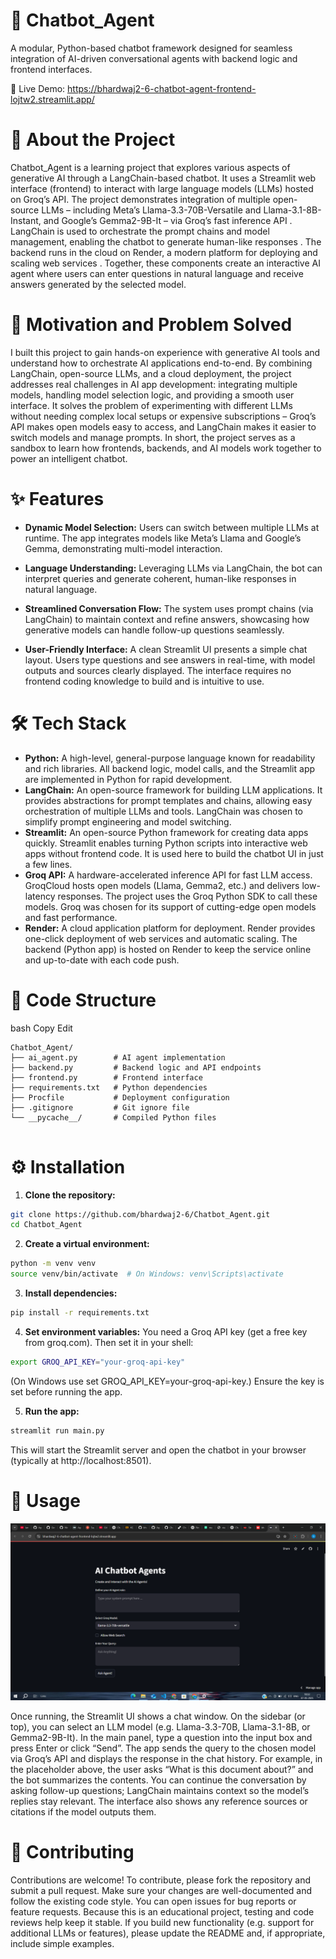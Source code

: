 
# 🤖 Chatbot_Agent

A modular, Python-based chatbot framework designed for seamless integration of AI-driven conversational agents with backend logic and frontend interfaces.

🚀 Live Demo: https://bhardwaj2-6-chatbot-agent-frontend-lojtw2.streamlit.app/

# 🧩 About the Project


Chatbot_Agent is a learning project that explores various aspects of generative AI through a LangChain-based chatbot. It uses a Streamlit web interface (frontend) to interact with large language models (LLMs) hosted on Groq’s API. The project demonstrates integration of multiple open-source LLMs – including Meta’s Llama-3.3-70B-Versatile and Llama-3.1-8B-Instant, and Google’s Gemma2-9B-It – via Groq’s fast inference API
. LangChain is used to orchestrate the prompt chains and model management, enabling the chatbot to generate human-like responses
. The backend runs in the cloud on Render, a modern platform for deploying and scaling web services
. Together, these components create an interactive AI agent where users can enter questions in natural language and receive answers generated by the selected model.

#  🎯 Motivation and Problem Solved




I built this project to gain hands-on experience with generative AI tools and understand how to orchestrate AI applications end-to-end. By combining LangChain, open-source LLMs, and a cloud deployment, the project addresses real challenges in AI app development: integrating multiple models, handling model selection logic, and providing a smooth user interface. It solves the problem of experimenting with different LLMs without needing complex local setups or expensive subscriptions – Groq’s API makes open models easy to access, and LangChain makes it easier to switch models and manage prompts. In short, the project serves as a sandbox to learn how frontends, backends, and AI models work together to power an intelligent chatbot.
# ✨ Features


- **Dynamic Model Selection:** Users can switch between multiple LLMs at runtime. The app integrates models like Meta’s Llama and Google’s Gemma, demonstrating multi-model interaction.


- **Language Understanding:** Leveraging LLMs via LangChain, the bot can interpret queries and generate coherent, human-like responses in natural language.

- **Streamlined Conversation Flow:** The system uses prompt chains (via LangChain) to maintain context and refine answers, showcasing how generative models can handle follow-up questions seamlessly.

- **User-Friendly Interface:** A clean Streamlit UI presents a simple chat layout. Users type questions and see answers in real-time, with model outputs and sources clearly displayed. The interface requires no frontend coding knowledge to build and is intuitive to use.


# 🛠️ Tech Stack


- **Python:** A high-level, general-purpose language known for readability and rich libraries. All backend logic, model calls, and the Streamlit app are implemented in Python for rapid development.
- **LangChain:** An open-source framework for building LLM applications. It provides abstractions for prompt templates and chains, allowing easy orchestration of multiple LLMs and tools. LangChain was chosen to simplify prompt engineering and model switching.
- **Streamlit:** An open-source Python framework for creating data apps quickly. Streamlit enables turning Python scripts into interactive web apps without frontend code. It is used here to build the chatbot UI in just a few lines.
- **Groq API:** A hardware-accelerated inference API for fast LLM access. GroqCloud hosts open models (Llama, Gemma2, etc.) and delivers low-latency responses. The project uses the Groq Python SDK to call these models. Groq was chosen for its support of cutting-edge open models and fast performance.
- **Render:** A cloud application platform for deployment. Render provides one-click deployment of web services and automatic scaling. The backend (Python app) is hosted on Render to keep the service online and up-to-date with each code push.
# 🧱 Code Structure
bash
Copy
Edit
```
Chatbot_Agent/
├── ai_agent.py        # AI agent implementation
├── backend.py         # Backend logic and API endpoints
├── frontend.py        # Frontend interface
├── requirements.txt   # Python dependencies
├── Procfile           # Deployment configuration
├── .gitignore         # Git ignore file
└── __pycache__/       # Compiled Python files


```
# ⚙️ Installation
 

1. **Clone the repository:**

```bash 
git clone https://github.com/bhardwaj2-6/Chatbot_Agent.git
cd Chatbot_Agent
```
2. **Create a virtual environment:**

``` bash
python -m venv venv
source venv/bin/activate  # On Windows: venv\Scripts\activate
```
3. **Install dependencies:**

``` bash
pip install -r requirements.txt
```
4. **Set environment variables:** You need a Groq API key (get a free key from groq.com). Then set it in your shell:
```bash
export GROQ_API_KEY="your-groq-api-key"
```
(On Windows use set GROQ_API_KEY=your-groq-api-key.) Ensure the key is set before running the app.

5. **Run the app:**
``` bash
streamlit run main.py
```
This will start the Streamlit server and open the chatbot in your browser (typically at http://localhost:8501).




# 🔧 Usage




![App Screenshot](images/screenshot.png)



Once running, the Streamlit UI shows a chat window. On the sidebar (or top), you can select an LLM model (e.g. Llama-3.3-70B, Llama-3.1-8B, or Gemma2-9B-It). In the main panel, type a question into the input box and press Enter or click “Send”. The app sends the query to the chosen model via Groq’s API and displays the response in the chat history. For example, in the placeholder above, the user asks “What is this document about?” and the bot summarizes the contents. You can continue the conversation by asking follow-up questions; LangChain maintains context so the model’s replies stay relevant. The interface also shows any reference sources or citations if the model outputs them.


# 🤝  Contributing


Contributions are welcome! To contribute, please fork the repository and submit a pull request. Make sure your changes are well-documented and follow the existing code style. You can open issues for bug reports or feature requests. Because this is an educational project, testing and code reviews help keep it stable. If you build new functionality (e.g. support for additional LLMs or features), please update the README and, if appropriate, include simple examples.
